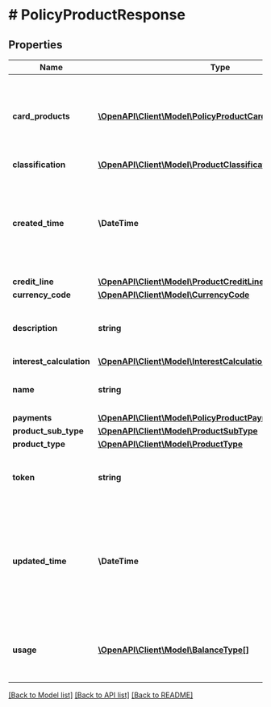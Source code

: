 # # PolicyProductResponse

## Properties

Name | Type | Description | Notes
------------ | ------------- | ------------- | -------------
**card_products** | [**\OpenAPI\Client\Model\PolicyProductCardProductResponse[]**](PolicyProductCardProductResponse.md) | One or more card products associated with the credit product policy. | [optional]
**classification** | [**\OpenAPI\Client\Model\ProductClassification**](ProductClassification.md) |  | [optional]
**created_time** | **\DateTime** | Date and time when the credit product policy was created on Marqeta&#39;s credit platform, in UTC. | [optional]
**credit_line** | [**\OpenAPI\Client\Model\ProductCreditLine**](ProductCreditLine.md) |  | [optional]
**currency_code** | [**\OpenAPI\Client\Model\CurrencyCode**](CurrencyCode.md) |  | [optional]
**description** | **string** | Description of the credit product policy. | [optional]
**interest_calculation** | [**\OpenAPI\Client\Model\InterestCalculation**](InterestCalculation.md) |  | [optional]
**name** | **string** | Name of the credit product policy. | [optional]
**payments** | [**\OpenAPI\Client\Model\PolicyProductPaymentConfiguration**](PolicyProductPaymentConfiguration.md) |  | [optional]
**product_sub_type** | [**\OpenAPI\Client\Model\ProductSubType**](ProductSubType.md) |  | [optional]
**product_type** | [**\OpenAPI\Client\Model\ProductType**](ProductType.md) |  | [optional]
**token** | **string** | Unique identifier of the credit product policy. | [optional]
**updated_time** | **\DateTime** | Date and time when the credit product policy was last updated on Marqeta&#39;s credit platform, in UTC. | [optional]
**usage** | [**\OpenAPI\Client\Model\BalanceType[]**](BalanceType.md) | One or more usage types for the credit product policy. | [optional]

[[Back to Model list]](../../README.md#models) [[Back to API list]](../../README.md#endpoints) [[Back to README]](../../README.md)
